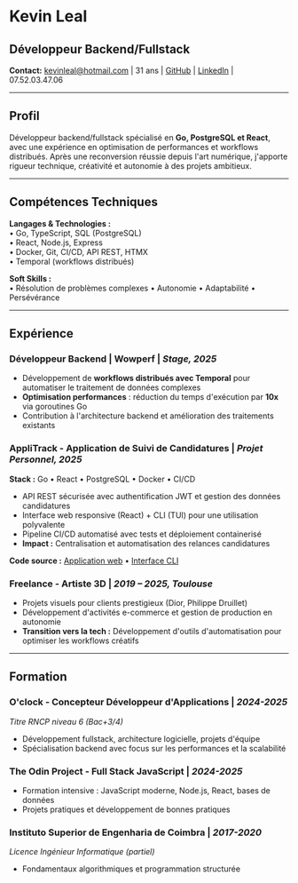 # Kevin Leal
## Développeur Backend/Fullstack

**Contact:** kevinleal@hotmail.com | 31 ans | [GitHub](https://github.com/LealKevin) | [LinkedIn](https://linkedin.com/in/kevin-leal) | 07.52.03.47.06

---

## Profil

Développeur backend/fullstack spécialisé en **Go, PostgreSQL et React**, avec une expérience en optimisation de performances et workflows distribués. Après une reconversion réussie depuis l'art numérique, j'apporte rigueur technique, créativité et autonomie à des projets ambitieux.

---

## Compétences Techniques

**Langages & Technologies :**  
• Go, TypeScript, SQL (PostgreSQL)  
• React, Node.js, Express  
• Docker, Git, CI/CD, API REST, HTMX  
• Temporal (workflows distribués)  

**Soft Skills :**  
• Résolution de problèmes complexes • Autonomie • Adaptabilité • Persévérance

---

## Expérience

### **Développeur Backend** | Wowperf | *Stage, 2025*
- Développement de **workflows distribués avec Temporal** pour automatiser le traitement de données complexes
- **Optimisation performances** : réduction du temps d'exécution par **10x** via goroutines Go
- Contribution à l'architecture backend et amélioration des traitements existants

### **AppliTrack - Application de Suivi de Candidatures** | *Projet Personnel, 2025*
**Stack :** Go • React • PostgreSQL • Docker • CI/CD

- API REST sécurisée avec authentification JWT et gestion des données candidatures
- Interface web responsive (React) + CLI (TUI) pour une utilisation polyvalente  
- Pipeline CI/CD automatisé avec tests et déploiement containerisé
- **Impact :** Centralisation et automatisation des relances candidatures

**Code source :** [Application web](https://github.com/LealKevin/applitrack) • [Interface CLI](https://github.com/LealKevin/applitrack-cli)

### **Freelance - Artiste 3D** | *2019 – 2025, Toulouse*
- Projets visuels pour clients prestigieux (Dior, Philippe Druillet)
- Développement d'activités e-commerce et gestion de production en autonomie
- **Transition vers la tech :** Développement d'outils d'automatisation pour optimiser les workflows créatifs

---

## Formation

### **O'clock - Concepteur Développeur d'Applications** | *2024-2025*
*Titre RNCP niveau 6 (Bac+3/4)*
- Développement fullstack, architecture logicielle, projets d'équipe
- Spécialisation backend avec focus sur les performances et la scalabilité

### **The Odin Project - Full Stack JavaScript** | *2024-2025*
- Formation intensive : JavaScript moderne, Node.js, React, bases de données
- Projets pratiques et développement de bonnes pratiques

### **Instituto Superior de Engenharia de Coimbra** | *2017-2020*
*Licence Ingénieur Informatique (partiel)*
- Fondamentaux algorithmiques et programmation structurée